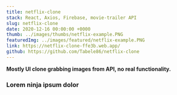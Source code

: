 ```yaml
---
title: netflix-clone
stack: React, Axios, Firebase, movie-trailer API
slug: netflix-clone
date: 2020-12-16 00:00:00 +0000
thumb: ../images/thumbs/netflix-example.PNG
featuredImg: ../images/featured/netflix-example.PNG
link: https://netflix-clone-ffe3b.web.app/
github: https://github.com/Tabele86/netflix-clone
---
```

**Mostly UI clone grabbing images from API, no real functionality.**

### Lorem ninja ipsum dolor

